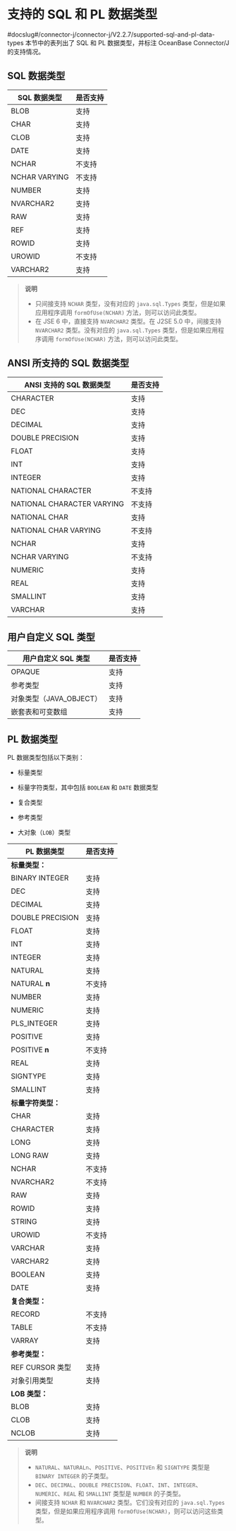 # 支持的 SQL 和 PL 数据类型 

#docslug#/connector-j/connector-j/V2.2.7/supported-sql-and-pl-data-types
本节中的表列出了 SQL 和 PL 数据类型，并标注 OceanBase Connector/J 的支持情况。

## SQL 数据类型 


| **SQL 数据类型**  | **是否支持** |
|---------------|----------|
| BLOB          | 支持       |
| CHAR          | 支持       |
| CLOB          | 支持       |
| DATE          | 支持       |
| NCHAR         | 不支持      |
| NCHAR VARYING | 不支持      |
| NUMBER        | 支持       |
| NVARCHAR2     | 支持       |
| RAW           | 支持       |
| REF           | 支持       |
| ROWID         | 支持       |
| UROWID        | 不支持      |
| VARCHAR2      | 支持       |


>**说明**
>
>* 只间接支持 `NCHAR` 类型，没有对应的 `java.sql.Types` 类型，但是如果应用程序调用 `formOfUse(NCHAR)` 方法，则可以访问此类型。
>* 在 JSE 6 中，直接支持 `NVARCHAR2` 类型。在 J2SE 5.0 中，间接支持 `NVARCHAR2` 类型。没有对应的 `java.sql.Types` 类型，但是如果应用程序调用 `formOfUse(NCHAR)` 方法，则可以访问此类型。

  




## ANSI 所支持的 SQL 数据类型 


|   **ANSI 支持的 SQL 数据类型**    | **是否支持** |
|----------------------------|----------|
| CHARACTER                  | 支持       |
| DEC                        | 支持       |
| DECIMAL                    | 支持       |
| DOUBLE PRECISION           | 支持       |
| FLOAT                      | 支持       |
| INT                        | 支持       |
| INTEGER                    | 支持       |
| NATIONAL CHARACTER         | 不支持      |
| NATIONAL CHARACTER VARYING | 不支持      |
| NATIONAL CHAR              | 支持       |
| NATIONAL CHAR VARYING      | 不支持      |
| NCHAR                      | 支持       |
| NCHAR VARYING              | 不支持      |
| NUMERIC                    | 支持       |
| REAL                       | 支持       |
| SMALLINT                   | 支持       |
| VARCHAR                    | 支持       |



## 用户自定义 SQL 类型 


| **用户自定义 SQL 类型**  | **是否支持** |
|-------------------|----------|
| OPAQUE            | 支持       |
| 参考类型              | 支持       |
| 对象类型（JAVA_OBJECT） | 支持       |
| 嵌套表和可变数组          | 支持       |



## PL 数据类型 

PL 数据类型包括以下类别： 

* 标量类型

* 标量字符类型，其中包括 `BOOLEAN` 和 `DATE` 数据类型

* 复合类型 

* 参考类型 

* 大对象（`LOB`）类型



|   **PL 数据类型**    | **是否支持** |
|------------------|----------|
| **标量类型：**      ||
| BINARY INTEGER   | 支持       |
| DEC              | 支持       |
| DECIMAL          | 支持       |
| DOUBLE PRECISION | 支持       |
| FLOAT            | 支持       |
| INT              | 支持       |
| INTEGER          | 支持       |
| NATURAL          | 支持       |
| NATURAL **n**    | 不支持     |
| NUMBER           | 支持       |
| NUMERIC          | 支持       |
| PLS_INTEGER      | 支持       |
| POSITIVE         | 支持       |
| POSITIVE **n**   | 不支持     |
| REAL             | 支持       |
| SIGNTYPE         | 支持       |
| SMALLINT         | 支持       |
| **标量字符类型：**       ||
| CHAR             | 支持       |
| CHARACTER        | 支持       |
| LONG             | 支持       |
| LONG RAW         | 支持       |
| NCHAR            | 不支持     |
| NVARCHAR2        | 不支持     |
| RAW              | 支持       |
| ROWID            | 支持       |
| STRING           | 支持       |
| UROWID           | 不支持     |
| VARCHAR          | 支持       |
| VARCHAR2         | 支持       |
| BOOLEAN          | 支持       |
| DATE             | 支持       |
| **复合类型：**       ||
| RECORD           | 不支持     |
| TABLE            | 不支持     |
| VARRAY           | 支持       |
| **参考类型：**         ||
| REF CURSOR 类型  | 支持       |
| 对象引用类型      | 支持       |
| **LOB 类型：**         ||
| BLOB             | 支持       |
| CLOB             | 支持       |
| NCLOB            | 支持       |


>**说明**
>
>* `NATURAL`、`NATURALn`、`POSITIVE`、`POSITIVEn` 和 `SIGNTYPE` 类型是 `BINARY INTEGER` 的子类型。
>* `DEC`、`DECIMAL`、`DOUBLE PRECISION`、`FLOAT`、`INT`、`INTEGER`、`NUMERIC`、`REAL` 和 `SMALLINT` 类型是 `NUMBER` 的子类型。
>* 间接支持 `NCHAR` 和 `NVARCHAR2` 类型。它们没有对应的 `java.sql.Types` 类型，但是如果应用程序调用 `formOfUse(NCHAR)`，则可以访问这些类型。

  



